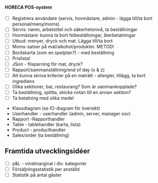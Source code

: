 #### HORECA POS-system

- [ ] Registrera användare (servis, hovmästare, admin - lägga till/ta bort personal/meny/moms)
- [ ] Servis: namn, arbetstitel och säkerhetsnivå, ta beställningar
- [ ] Hovmästare: kunna ta bort felbeställningar, återbetalningar
- [ ] Utbud: menyer, dryck och mat. Lägga till/ta bort
- [ ] Moms-satser på mat/alkohol/produkter. METOD!
- [ ] Bordskarta (som en spelplan?) - med beställning
- [ ] Prislista!
- [ ] JSon - filsparning för mat, dryck?
- [ ] Rapport/sammanställning/end of day (x & z)
- [ ] Att kunna skriva kriterier på en maträtt - allergier, tillägg, ta bort ingrediens
- [ ] Olika sektioner, bar, restaurang? Som är sammankopplade?
- [ ] Ta beställning, splitta, skicka notan till en annan sektion?
- [ ] Ta betalning med olika medel

- Klassdiagram (se IO-diagram för översikt)
- Userhandler - userhandler (admin, server, manager osv)
- Rapport -Rapporthandler
- Table - tablehandler (karta, lista)
- Product - producthandler
- Sales/order (ta beställning)

## Framtida utvecklingsidéer

- [ ] p&L - vinstmarginal i div. kategorier
- [ ] Försäljningsstatistik per anställd
- [ ] Statistik på antal gäster
